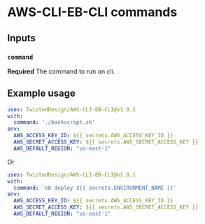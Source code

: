 # AWS-CLI-EB-CLI commands

## Inputs

### `command`

**Required** The command to run on cli.

## Example usage


```YAML
uses: TwiztedDesign/AWS-CLI-EB-CLI@v1.0.1
with:
  command: './bashscript.sh'
env:
  AWS_ACCESS_KEY_ID: ${{ secrets.AWS_ACCESS_KEY_ID }}
  AWS_SECRET_ACCESS_KEY: ${{ secrets.AWS_SECRET_ACCESS_KEY }}
  AWS_DEFAULT_REGION: "us-east-1"
```
Or

```YAML
uses: TwiztedDesign/AWS-CLI-EB-CLI@v1.0.1
with:
  command: 'eb deploy ${{ secrets.ENVIRONMENT_NAME }}'
env:
  AWS_ACCESS_KEY_ID: ${{ secrets.AWS_ACCESS_KEY_ID }}
  AWS_SECRET_ACCESS_KEY: ${{ secrets.AWS_SECRET_ACCESS_KEY }}
  AWS_DEFAULT_REGION: "us-east-1"
```
